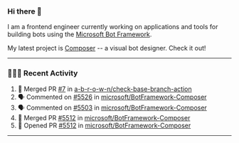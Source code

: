 ### Hi there 👋

I am a frontend engineer currently working on applications and tools for building bots using the [Microsoft Bot Framework](https://dev.botframework.com/).

My latest project is [Composer](https://github.com/microsoft/BotFramework-Composer) -- a visual bot designer. Check it out!

---

### 👨🏻‍💻 Recent Activity

<!--START_SECTION:activity-->
1. 🎉 Merged PR [#7](https://github.com/a-b-r-o-w-n/check-base-branch-action/pull/7) in [a-b-r-o-w-n/check-base-branch-action](https://github.com/a-b-r-o-w-n/check-base-branch-action)
2. 🗣 Commented on [#5526](https://github.com/microsoft/BotFramework-Composer/issues/5526) in [microsoft/BotFramework-Composer](https://github.com/microsoft/BotFramework-Composer)
3. 🗣 Commented on [#5503](https://github.com/microsoft/BotFramework-Composer/issues/5503) in [microsoft/BotFramework-Composer](https://github.com/microsoft/BotFramework-Composer)
4. 🎉 Merged PR [#5512](https://github.com/microsoft/BotFramework-Composer/pull/5512) in [microsoft/BotFramework-Composer](https://github.com/microsoft/BotFramework-Composer)
5. 💪 Opened PR [#5512](https://github.com/microsoft/BotFramework-Composer/pull/5512) in [microsoft/BotFramework-Composer](https://github.com/microsoft/BotFramework-Composer)
<!--END_SECTION:activity-->

---

<!--
**a-b-r-o-w-n/a-b-r-o-w-n** is a ✨ _special_ ✨ repository because its `README.md` (this file) appears on your GitHub profile.

Here are some ideas to get you started:

- 🔭 I’m currently working on ...
- 🌱 I’m currently learning ...
- 👯 I’m looking to collaborate on ...
- 🤔 I’m looking for help with ...
- 💬 Ask me about ...
- 📫 How to reach me: ...
- 😄 Pronouns: ...
- ⚡ Fun fact: ...
-->
